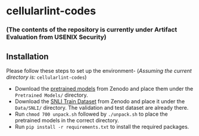 # cellularlint-codes
### (The contents of the repository is currently under Artifact Evaluation from USENIX Security)
## Installation
Please follow these steps to set up the environment-
(*Assuming the current directory is:* ```cellularlint-codes```)
* Download the [pretrained models](https://zenodo.org/records/12199206) from Zenodo and place them under the ```Pretrained Models/``` directory.
* Download the [SNLI Train Dataset](https://zenodo.org/records/12249320) from Zenodo and place it under the ```Data/SNLI/``` directory. The validation and test dataset are already there.
* Run ```chmod 700 unpack.sh``` followed by ```./unpack.sh``` to place the pretrained models in the correct directory.
* Run ```pip install -r requirements.txt``` to install the required packages.
